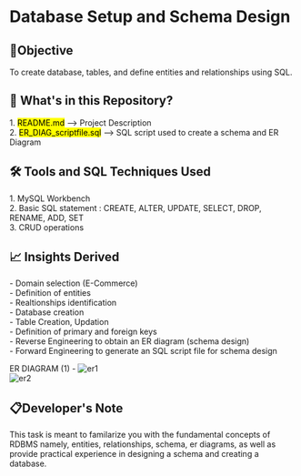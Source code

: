 <h1>Database Setup and Schema Design</h1>

<h2>📌Objective</h2>
To create database, tables, and define entities and relationships using SQL.


<h2> 📁 What's in this Repository? </h2>
1. <mark>README.md</mark> --> Project Description <br>
2. <mark>ER_DIAG_scriptfile.sql</mark> --> SQL script used to create a schema and ER Diagram

<h2>🛠️ Tools and SQL Techniques Used</h2>
1. MySQL Workbench <br>
2. Basic SQL statement : CREATE, ALTER, UPDATE, SELECT, DROP, RENAME, ADD, SET<br>
3. CRUD operations

<h2> 📈 Insights Derived </h2>
- Domain selection (E-Commerce) <br>
- Definition of entities <br>
- Realtionships identification<br>
- Database creation<br>
- Table Creation, Updation<br>
- Definition of primary and foreign keys <br>
- Reverse Engineering to obtain an ER diagram (schema design)<br>
- Forward Engineering to generate an SQL script file for schema design<br>


ER DIAGRAM (1) - ![er1](https://github.com/user-attachments/assets/333316d8-1269-43fa-a1dc-4f5e9505b6e7) <br>
 ![er2](https://github.com/user-attachments/assets/284a9878-62e2-4a25-a217-523408cc3ab6)







<h2> 📋Developer's Note</h2>
This task is meant to familarize you with the fundamental concepts of RDBMS namely, entities, relationships, schema, er diagrams, as well as provide practical experience in designing a schema and creating a database.
